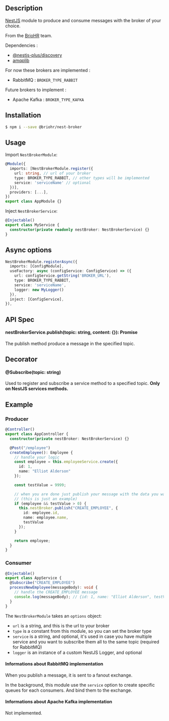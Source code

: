 ## Description

[NestJS](https://github.com/nestjs/nest) module to produce and consume messages with the broker of your choice.

From the [BrioHR](http://briohr.com) team.

Dependencies :

- [@nestjs-plus/discovery](https://www.npmjs.com/package/@nestjs-plus/discovery)
- [amqplib](https://www.npmjs.com/package/amqplib)

For now these brokers are implemented :

- RabbitMQ : `BROKER_TYPE_RABBIT`

Future brokers to implement :

- Apache Kafka : `BROKER_TYPE_KAFKA`

## Installation

```bash
$ npm i --save @briohr/nest-broker
```

## Usage

Import `NestBrokerModule`:

```typescript
@Module({
  imports: [NestBrokerModule.register({
    url: string, // url of your broker
    type: BROKER_TYPE_RABBIT, // other types will be implemented
    service: 'serviceName' // optional
  })],
  providers: [...],
})
export class AppModule {}
```

Inject `NestBrokerService`:

```typescript
@Injectable()
export class MyService {
  constructor(private readonly nestBroker: NestBrokerService) {}
}
```

## Async options

```typescript
NestBrokerModule.registerAsync({
  imports: [ConfigModule],
  useFactory: async (configService: ConfigService) => ({
    url: configService.getString('BROKER_URL'),
    type: BROKER_TYPE_RABBIT,
    service: 'serviceName',
    logger: new MyLogger()
  }),
  inject: [ConfigService],
}),
```

## API Spec

#### nestBrokerService.publish(topic: string, content: {}): Promise<any>

The publish method produce a message in the specified topic.

## Decorator

#### @Subscribe(topic: string)

Used to register and subscribe a service method to a specified topic. **Only on NestJS services methods.**

## Example

### Producer

```typescript
@Controller()
export class AppController {
  constructor(private nestBroker: NestBrokerService) {}

  @Post("/employee")
  createEmployee(): Employee {
    // handle your logic
    const employee = this.employeeService.create({
      id: 1,
      name: "Elliot Alderson"
    });

    const testValue = 9999;

    // when you are done just publish your message with the data you want
    // (this is just an example)
    if (employee && testValue > 0) {
      this.nestBroker.publish("CREATE_EMPLOYEE", {
        id: employee.id,
        name: employee.name,
        testValue
      });
    }

    return employee;
  }
}
```

### Consumer

```typescript
@Injectable()
export class AppService {
  @Subscribe("CREATE_EMPLOYEE")
  processNewEmployee(messageBody): void {
    // handle the CREATE_EMPLOYEE message
    console.log(messageBody); // {id: 1, name: "Elliot Alderson", testValue: 9999}
  }
}
```

The `NestBrokerModule` takes an `options` object:

- `url` is a string, and this is the url to your broker
- `type` is a constant from this module, so you can set the broker type
- `service` is a string, and optional, it's used in case you have multiple service and you want to subscribe them all to the same topic (required for RabbitMQ)
- `logger` is an instance of a custom NestJS Logger, and optional

#### Informations about RabbitMQ implementation

When you publish a message, it is sent to a fanout exchange.

In the background, this module use the `service` option to create specific queues for each consumers. And bind them to the exchange.

#### Informations about Apache Kafka implementation

Not implemented.
